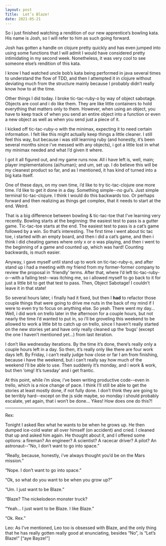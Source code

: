 ```yaml
---
layout: post
Title:  Let’s Blaze!
date: 2021-05-21
---
```


So i just finished watching a rendition of our new apprentice’s bowling kata.  His name is Josh, so I will refer to him as such going forward.

Josh has gotten a handle on clojure pretty quickly and has even jumped into using some functions that I will admit I would have considered pretty intimidating in my second week.  Nonetheless, it was very cool to see someone else’s rendition of this kata.

I know I had watched uncle bob’s kata being performed in java several times to understand the flow of TDD, and then I attempted it in clojure without deviating much from the structure mainly because I probably didn’t really know how to at the time.

Other things I did today.  I broke tic-tac-ruby-o by way of object sabotage.  Objects are cool and i do like them.  They are like little containers to hold everything that matters only to them.  However, when using an object, you have to keep track of when you send an entire object into a function or even a new object as well as when you send just a piece of it.

I kicked off tic-tac-ruby-o with the minimax, expecting it to need certain information.  I felt like this might actually keep things a little cleaner.  I still feel this way, but because i was still learning ruby (and honestly, it’s been several months since i’ve messed with any objects), i got a little lost in what my minimax needed and what I’d given it where.

I got it all figured out, and my game runs now.  All i have left is, well, main; player implementations (ai/human); and um, set up.  I do believe this will be my cleanest product so far, and as I mentioned, it has kind of turned into a big kata itself.

One of these days, on my own time, i’d like to try tic-tac-clojure one more time.  I’d like to get it done in a day.  Something simple--no gui’s.  Just simple terminal tic-tac-clojure.  I think I would do this backwards too.  Or perhaps forward and then realizing as things get complex, that it needs to start at the end.  Weird.

That is a big difference between bowling & tic-tac-toe that I’ve learning very recently.  Bowling starts at the beginning: the easiest test to pass is a gutter game.  Tic-tac-toe starts at the end.  The easiest test to pass is a cat’s game followed by a win.  So that’s interesting.  The first time i went about tic tac toe, i started with an empty board, and then i did a cat’s game, and then i think i did cheating games where only x or o was playing, and then i went to the beginning of a game and counted up, which was hard!  Counting backwards, is much easier.

Anyway, i gave myself until stand up to work on tic-tac-ruby-o, and after stand up i had a meeting with my friend from my former-former company to review the proposal in ‘friendly’ terms.  After that, where I’d left tic-tac-ruby-o--with a failing test--was itching me, so i allowed myself to go back to it for just a little bit to get that test to pass.  Then, Object Sabotage!  I couldn’t leave it in that state!

So several hours later, i finally had it fixed, but then I **had** to refactor those couple things that were going to drive me nuts in the back of my mind if I were to even try to focus on anything else.  So  yeah.  There went my day…  Well, i did work on trello later in the afternoon for a couple hours, but not nearly the time I’d wanted to put in, so i’ll be groveling this weekend to be allowed to work a little bit to catch up on trello, since I haven’t really started on the new stories yet and have only really cleaned up the ‘bugs’ (except the one I haven’t mentioned yet…) from last iteration.

I don’t like wednesday iterations.  By the time it’s done, there’s really only a couple hours left in a day.  So then, it’s really only like there are four work days left.  By Friday, i can’t really judge how close or far I am from finishing, because i have the weekend, but i can’t really say how much of the weekend I’ll be able to use.  Then suddenly it’s monday, and i work & work, but then ‘omg! It’s tuesday’ and i get frantic.

At this point, while i’m slow, i’ve been writing productive code--even in trello, which is a nice change of pace.  I think I’ll still be able to get the stories at least mostly done, if not fully done.  I don’t think they are going to be terribly hard--except on the js side maybe, so monday i should probably escalate, yet again, that i won’t be done…  Yikes!  How does one do this?!

---

Rex:

Tonight I asked Rex what he wants to be when he grows up.  He then dumped ice-cold water all over himself (on accident) and cried.  I cleaned that up and asked him again.  He thought about it, and I offered some options: a fireman?  An engineer?  A scientist?  A racecar driver? A pilot?  An astronaut--”No, I don’t want to go into space.”

“Really, because, honestly, i’ve always thought you’d be on the Mars mission.”

“Nope. I don’t want to go into space.”

“Ok, so what do you want to be when you grow up?”

“Um.  I just want to be Blaze.”

“Blaze?  The nickelodeon monster truck?

“Yeah…  I just want to be Blaze.  I like Blaze.”

“Ok. Rex.”

Leo:
As I’ve mentioned, Leo too is obsessed with Blaze, and the only thing that he has really gotten really good at enunciating, besides “No”, is “Let’s Blaze!”  [“aye Bayze!”]
